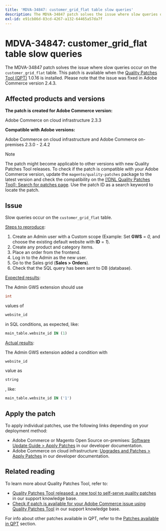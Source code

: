 ```yaml
---
title: 'MDVA-34847: customer_grid_flat table slow queries'
description: The MDVA-34847 patch solves the issue where slow queries occur on the `customer_grid_flat` table. This patch is available when the [Quality Patches Tool (QPT)](/help/announcements/adobe-commerce-announcements/magento-quality-patches-released-new-tool-to-self-serve-quality-patches.md) 1.0.16 is installed. Please note that the issue was fixed in Adobe Commerce version 2.4.3.
exl-id: e91cb86d-83cd-4267-a132-64465a57da7f
---
```

# MDVA-34847: customer_grid_flat table slow queries

The MDVA-34847 patch solves the issue where slow queries occur on the `customer_grid_flat` table. This patch is available when the [Quality Patches Tool (QPT)](/help/announcements/adobe-commerce-announcements/magento-quality-patches-released-new-tool-to-self-serve-quality-patches.md) 1.0.16 is installed. Please note that the issue was fixed in Adobe Commerce version 2.4.3.

## Affected products and versions

**The patch is created for Adobe Commerce version:**

Adobe Commerce on cloud infrastructure 2.3.3

**Compatible with Adobe versions:**

Adobe Commerce on cloud infrastructure and Adobe Commerce on-premises 2.3.0 - 2.4.2

>[!NOTE]
>
>The patch might become applicable to other versions with new Quality Patches Tool releases. To check if the patch is compatible with your Adobe Commerce version, update the `magento/quality-patches` package to the latest version and check the compatibility on the [[!DNL Quality Patches Tool]: Search for patches page](https://devdocs.magento.com/quality-patches/tool.html#patch-grid). Use the patch ID as a search keyword to locate the patch.

## Issue

Slow queries occur on the `customer_grid_flat` table.

<u>Steps to reproduce</u>:

1. Create an Admin user with a Custom scope (Example: Set **GWS** = *0,* and choose the existing default website with **ID** = *1*).
1. Create any product and category items.
1. Place an order from the frontend.
1. Log in to the Admin as the new user.
1. Go to the Sales grid (**Sales > Orders**).
1. Check that the SQL query has been sent to DB (database).

<u>Expected results</u>:

The Admin GWS extension should use

```sql
int
```

values of

```sql
website_id
```

in SQL conditions, as expected, like:

```sql
main_table.website_id IN (1)
```

<u>Actual results</u>:

The Admin GWS extension added a condition with

```sql
website_id
```

value as

```sql
string
```

, like:

```sql
main_table.website_id IN ('1')
```

## Apply the patch

To apply individual patches, use the following links depending on your deployment method:

* Adobe Commerce or Magento Open Source on-premises: [Software Update Guide > Apply Patches](https://devdocs.magento.com/guides/v2.4/comp-mgr/patching/mqp.html) in our developer documentation.
* Adobe Commerce on cloud infrastructure: [Upgrades and Patches > Apply Patches](https://devdocs.magento.com/cloud/project/project-patch.html) in our developer documentation.

## Related reading

To learn more about Quality Patches Tool, refer to:

* [Quality Patches Tool released: a new tool to self-serve quality patches](/help/announcements/adobe-commerce-announcements/magento-quality-patches-released-new-tool-to-self-serve-quality-patches.md) in our support knowledge base.
* [Check if patch is available for your Adobe Commerce issue using Quality Patches Tool](/help/support-tools/patches-available-in-qpt-tool/check-patch-for-magento-issue-with-magento-quality-patches.md) in our support knowledge base.

For info about other patches available in QPT, refer to the [Patches available in QPT](https://support.magento.com/hc/en-us/sections/360010506631-Patches-available-in-QPT-tool-) section.
